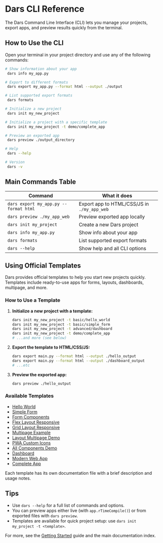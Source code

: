 # Dars CLI Reference

The Dars Command Line Interface (CLI) lets you manage your projects, export apps, and preview results quickly from the terminal.

## How to Use the CLI

Open your terminal in your project directory and use any of the following commands:

```bash
# Show information about your app
 dars info my_app.py

# Export to different formats
 dars export my_app.py --format html --output ./output

# List supported export formats
 dars formats

# Initialize a new project
 dars init my_new_project

# Initialize a project with a specific template
 dars init my_new_project -t demo/complete_app

# Preview an exported app
 dars preview ./output_directory

# Help
 dars --help

# Version
 dars -v
```

## Main Commands Table
| Command                                 | What it does                               |
|-----------------------------------------|--------------------------------------------|
| `dars export my_app.py --format html`   | Export app to HTML/CSS/JS in `./my_app_web` |
| `dars preview ./my_app_web`             | Preview exported app locally                |
| `dars init my_project`                  | Create a new Dars project                   |
| `dars info my_app.py`                   | Show info about your app                    |
| `dars formats`                          | List supported export formats               |
| `dars --help`                           | Show help and all CLI options               |

## Using Official Templates

Dars provides official templates to help you start new projects quickly. Templates include ready-to-use apps for forms, layouts, dashboards, multipage, and more.

### How to Use a Template

1. **Initialize a new project with a template:**
   ```bash
   dars init my_new_project -t basic/hello_world
   dars init my_new_project -t basic/simple_form
   dars init my_new_project -t advanced/dashboard
   dars init my_new_project -t demo/complete_app
   # ...and more (see below)
   ```
2. **Export the template to HTML/CSS/JS:**
   ```bash
   dars export main.py --format html --output ./hello_output
   dars export main.py --format html --output ./dashboard_output
   # ...etc
   ```
3. **Preview the exported app:**
   ```bash
   dars preview ./hello_output
   ```

### Available Templates
- [Hello World](template_hello_world.md)
- [Simple Form](template_simple_form.md)
- [Form Components](template_form_components.md)
- [Flex Layout Responsive](template_flex_layout_responsive.md)
- [Grid Layout Responsive](template_grid_layout_responsive.md)
- [Multipage Example](template_multipage_example.md)
- [Layout Multipage Demo](template_layout_multipage_demo.md)
- [PWA Custom Icons](template_pwa_custom_icons.md)
- [All Components Demo](template_all_components_demo.md)
- [Dashboard](template_dashboard.md)
- [Modern Web App](template_modern_web_app.md)
- [Complete App](template_complete_app.md)

Each template has its own documentation file with a brief description and usage notes.

## Tips
- Use `dars --help` for a full list of commands and options.
- You can preview apps either live (with `app.rTimeCompile()`) or from exported files with `dars preview`.
- Templates are available for quick project setup: use `dars init my_project -t <template>`.

For more, see the [Getting Started](getting_started.md) guide and the main documentation index.
